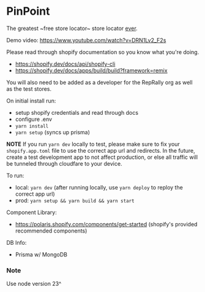 # PinPoint

The greatest ~free store locator~ store locator <ins>ever</ins>.

Demo video: https://www.youtube.com/watch?v=DRN1Lv2_F2s

Please read through shopify documentation so you know what you're doing.

- https://shopify.dev/docs/api/shopify-cli
- https://shopify.dev/docs/apps/build/build?framework=remix

You will also need to be added as a developer for the RepRally org as well as the test stores.

On initial install run:

- setup shopify credentials and read through docs
- configure .env
- `yarn install`
- `yarn setup` (syncs up prisma)

**NOTE**
If you run `yarn dev` locally to test, please make sure to fix your `shopify.app.toml` file to use the correct app url and redirects.
In the future, create a test development app to not affect production, or else all traffic will be tunneled through cloudfare to your device.

To run:

- local: `yarn dev` (after running locally, use `yarn deploy` to reploy the correct app url)
- prod: `yarn setup && yarn build && yarn start`

Component Library:

- https://polaris.shopify.com/components/get-started (shopify's provided recommended components)

DB Info:

- Prisma w/ MongoDB

### Note

Use node version 23^
